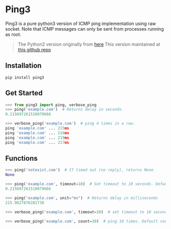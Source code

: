 # Ping3

Ping3 is a pure python3 version of ICMP ping implementation using raw socket.
Note that ICMP messages can only be sent from processes running as root.

> The Python2 version originally from [here](http://github.com/samuel/python-ping)
> This version maintained at [this github repo](https://github.com/kyan001/python3-ping)


## Installation

```shell
pip install ping3
```


## Get Started

```py
>>> from ping3 import ping, verbose_ping
>>> ping('example.com')  # Returns delay in seconds.
0.215697261510079666

>>> verbose_ping('example.com')  # ping 4 times in a row.
ping 'example.com' ... 215ms
ping 'example.com' ... 216ms
ping 'example.com' ... 219ms
ping 'example.com' ... 217ms
```


## Functions

```py
>>> ping('notexist.com')  # If timed out (no reply), returns None
None

>>> ping('example.com', timeout=10)  # Set timeout to 10 seconds. Default timeout=4
0.215697261510079666

>>> ping('example.com', unit="ms")  # Returns delay in milliseconds
215.9627876281738

>>> verbose_ping('example.com', timeout=10)  # set timeout to 10 second. Default timeout=4

>>> verbose_ping('example.com', count=10)  # ping 10 times. Default count=4
```
